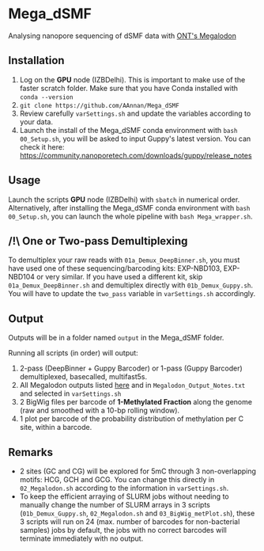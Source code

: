 # Mega_dSMF
Analysing nanopore sequencing of dSMF data with [ONT's Megalodon](https://github.com/nanoporetech/megalodon)

## Installation
1) Log on the **GPU** node (IZBDelhi). This is important to make use of the faster scratch folder. Make sure that you have Conda installed with `conda --version`
2) `git clone https://github.com/AAnnan/Mega_dSMF`
3) Review carefully `varSettings.sh` and update the variables according to your data.
4) Launch the install of the Mega_dSMF conda environment with `bash 00_Setup.sh`, you will be asked to input Guppy's latest version. You can check it here: https://community.nanoporetech.com/downloads/guppy/release_notes

## Usage
Launch the scripts **GPU** node (IZBDelhi) with `sbatch` in numerical order. Alternatively, after installing the Mega_dSMF conda environment with `bash 00_Setup.sh`, you can launch the whole pipeline with `bash Mega_wrapper.sh`.

## /!\ One or Two-pass Demultiplexing
To demultiplex your raw reads with `01a_Demux_DeepBinner.sh`, you must have used one of these sequencing/barcoding kits: EXP-NBD103, EXP-NBD104 or very similar. If you have used a different kit, skip `01a_Demux_DeepBinner.sh` and demultiplex directly with `01b_Demux_Guppy.sh`. You will have to update the `two_pass` variable in `varSettings.sh` accordingly.

## Output
Outputs will be in a folder named `output` in the Mega_dSMF folder.

Running all scripts (in order) will output:
1) 2-pass (DeepBinner + Guppy Barcoder) or 1-pass (Guppy Barcoder) demultiplexed, basecalled, multifast5s. 
2) All Megalodon outputs listed [here](https://github.com/nanoporetech/megalodon#outputs) and in `Megalodon_Output_Notes.txt` and selected in `varSettings.sh`
3) 2 BigWig files per barcode of **1-Methylated Fraction** along the genome (raw and smoothed with a 10-bp rolling window).
4) 1 plot per barcode of the probability distribution of methylation per C site, within a barcode.

## Remarks
- 2 sites (GC and CG) will be explored for 5mC through 3 non-overlapping motifs: HCG, GCH and GCG. You can change this directly in `02_Megalodon.sh` according to the information in `varSettings.sh`.
- To keep the efficient arraying of SLURM jobs without needing to manually change the number of SLURM arrays in 3 scripts (`01b_Demux_Guppy.sh`, `02_Megalodon.sh` and `03_BigWig_metPlot.sh`), these 3 scripts will run on 24 (max. number of barcodes for non-bacterial samples) jobs by default, the jobs with no correct barcodes will terminate immediately with no output.

